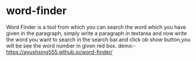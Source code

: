 # word-finder
Word Finder is a tool from which you can search the word which you have given in the paragraph, simply write a paragraph in textarea and now write the word you want to search in the search bar.and click ob show button,you will be see the word number in given red box.
demo:- https://ayushsing555.github.io/word-finder/
